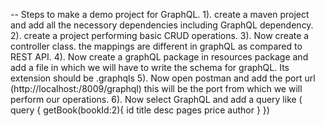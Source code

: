 -- Steps to make a demo project for GraphQL.
1). create a maven project and add all the necessory dependencies including GraphQL dependency.
2). create a project performing basic CRUD operations.
3). Now create a controller class. the mappings are different in graphQL as compared to REST API.
4). Now create a graphQL package in resources package and add a file in which we will have to write the schema for graphQL. Its extension should be .graphqls
5). Now open postman and add the port url (http://localhost:/8009/graphql) this will be the port from which we will perform our operations.
6). Now select GraphQL and add a query like (  query {
                                                  getBook(bookId:2){
                                                    id
                                                    title
                                                    desc
                                                    pages
                                                    price
                                                    author
                                                  }
                                                })
